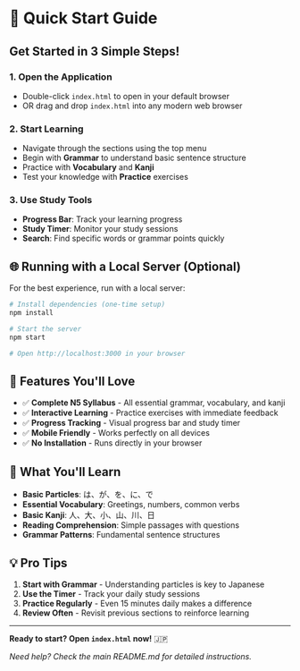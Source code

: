 # 🚀 Quick Start Guide

## Get Started in 3 Simple Steps!

### 1. **Open the Application**
- Double-click `index.html` to open in your default browser
- OR drag and drop `index.html` into any modern web browser

### 2. **Start Learning**
- Navigate through the sections using the top menu
- Begin with **Grammar** to understand basic sentence structure
- Practice with **Vocabulary** and **Kanji**
- Test your knowledge with **Practice** exercises

### 3. **Use Study Tools**
- **Progress Bar**: Track your learning progress
- **Study Timer**: Monitor your study sessions
- **Search**: Find specific words or grammar points quickly

## 🌐 Running with a Local Server (Optional)

For the best experience, run with a local server:

```bash
# Install dependencies (one-time setup)
npm install

# Start the server
npm start

# Open http://localhost:3000 in your browser
```

## 📱 Features You'll Love

- ✅ **Complete N5 Syllabus** - All essential grammar, vocabulary, and kanji
- ✅ **Interactive Learning** - Practice exercises with immediate feedback
- ✅ **Progress Tracking** - Visual progress bar and study timer
- ✅ **Mobile Friendly** - Works perfectly on all devices
- ✅ **No Installation** - Runs directly in your browser

## 🎯 What You'll Learn

- **Basic Particles**: は、が、を、に、で
- **Essential Vocabulary**: Greetings, numbers, common verbs
- **Basic Kanji**: 人、大、小、山、川、日
- **Reading Comprehension**: Simple passages with questions
- **Grammar Patterns**: Fundamental sentence structures

## 💡 Pro Tips

1. **Start with Grammar** - Understanding particles is key to Japanese
2. **Use the Timer** - Track your daily study sessions
3. **Practice Regularly** - Even 15 minutes daily makes a difference
4. **Review Often** - Revisit previous sections to reinforce learning

---

**Ready to start? Open `index.html` now!** 🇯🇵

*Need help? Check the main README.md for detailed instructions.*
